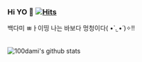 ### Hi YO 👋   [![Hits](https://hits.seeyoufarm.com/api/count/incr/badge.svg?url=https%3A%2F%2Fgithub.com%2F100dami&count_bg=%23FF9999&title_bg=%23746F6F&icon=&icon_color=%23E7E7E7&title=hi+%7E+&edge_flat=false)](https://hits.seeyoufarm.com)
백다미 ㅃㅏ이띵 나는 바보다 멍청이다( •̀ .̫ •́ )✧!!
<br><br><br>
![100dami's github stats](https://github-readme-stats.vercel.app/api?username=100dami&show_icons=true)
<!--

**100dami/100dami** is a ✨ _special_ ✨ repository because its `README.md` (this file) appears on your GitHub profile.

Here are some ideas to get you started:

- 🔭 I’m currently working on ...
- 🌱 I’m currently learning ...
- 👯 I’m looking to collaborate on ...
- 🤔 I’m looking for help with ...
- 💬 Ask me about ...
- 📫 How to reach me: ...
- 😄 Pronouns: ...
- ⚡ Fun fact: ...
-->
